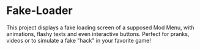 # Fake-Loader
This project displays a fake loading screen of a supposed Mod Menu, with animations, flashy texts and even interactive buttons. Perfect for pranks, videos or to simulate a fake "hack" in your favorite game!

